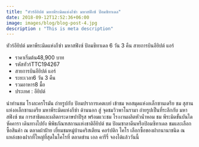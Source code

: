 ```yaml
---
title: "ทัวร์อียิปต์ มหาพีระมิดแห่งกีซ่า มหาสฟิงซ์ ป้อมซิทาเดล"
date: 2018-09-12T12:52:36+06:00
image: images/blog/blog-post-4.jpg
description : "This is meta description"
---
```


ทัวร์อียิปต์ มหาพีระมิดแห่งกีซ่า มหาสฟิงซ์ ป้อมซิทาเดล 6 วัน 3 คืน สายการบินอียิปต์ แอร์

- ราคาเริ่มต้น48,900 บาท
- รหัสทัวร์TTC194267
- สายการบินอียิปต์ แอร์
- ระยะเวลา6 วัน 3 คืน
- รวมอาหาร8 มื้อ
- ประเทศ : อียิปต์

นำท่านชม โรงละครโรมัน ถ่ายรูปกับ ป้อมปราการเคตเบย์ เข้าชม หอสมุดแห่งอเล็กซานเดรีย ชม สุสานแห่งอเล็กซานเดรีย มหาพีระมิดแห่งกีซ่า ด้านนอก สู่ จุดชมวิวพาโนรามา ถ่ายรูปเป็นที่ระลึกกับ มหาสฟิงซ์ ชม การสาธิตและผลิตกระดาษปาปีรุส พร้อมแวะชม โรงงานผลิตหัวน้ำหอม ชม พีระมิดขั้นบันไดซัคคารา เดินทางไปยัง พิพิธภัณฑสถานแห่งชาติอียิปต์ ชม ป้อมซาลาดีนหรือป้อมซิทาเดล ชมและเลือกซื้อสินค้า ณ ตลาดผ้าฝ้าย เยี่ยมชมหมู่บ้านคริสเตียน คอร์ปติก ไคโร เลือกซื้อของฝากนานาชนิด ณ แหล่งของฝากที่ใหญ่ที่สุดในไคโรที่ ตลาดข่าน เอล คารีรี่ จองได้แล้ววันนี้
